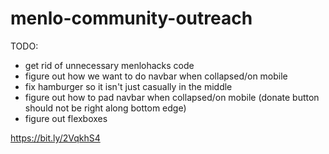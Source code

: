 # menlo-community-outreach

TODO:
- get rid of unnecessary menlohacks code
- figure out how we want to do navbar when collapsed/on mobile
- fix hamburger so it isn't just casually in the middle
- figure out how to pad navbar when collapsed/on mobile (donate button should not be right along bottom edge)
- figure out flexboxes

https://bit.ly/2VqkhS4
